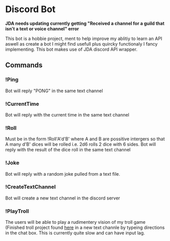 # Discord Bot

**JDA needs updating currently getting "Received a channel for a guild that isn't a text or voice channel" error**

This bot is a hobbie project, ment to help improve my ablitiy to learn an API aswell as create a bot I might find usefull plus quircky functionaly I fancy implementing. This bot makes use of JDA discord API wrapper.

## Commands

### !Ping
Bot will reply "PONG" in the same text channel

### !CurrentTime
Bot will reply with the current time in the same text channel

### !Roll
Must be in the form !Roll'A'd'B' where A and B are possitive intergers so that A many d'B' dices will be rolled i.e. 2d6 rolls 2 dice with 6 sides. Bot will reply with the result of the dice roll in the same text channel

### !Joke
Bot will reply with a random joke pulled from a text file.

### !CreateTextChannel
Bot will create a new text channel in the discord server

### !PlayTroll
The users will be able to play a rudimentery vision of my troll game (Finished troll project found [here](https://github.com/Haza290/Escape_The_Trolls) in a new text channle by typeing directions in the chat box. This is currently quite slow and can have input lag.


